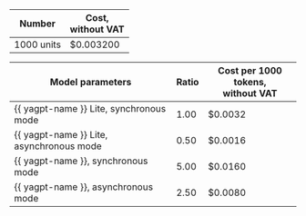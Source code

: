 | Number | Cost, <br>without VAT |
| ----- | ----- |
| 1000 units  | $0.003200 |


| Model parameters                                        | Ratio | Cost per 1000 tokens, </br> without VAT |
|---------------------------------------------------------|-------|----------------------------------------|
| {{ yagpt-name }} Lite, synchronous mode     | 1.00   | $0.0032                             |
| {{ yagpt-name }} Lite, asynchronous mode    | 0.50   | $0.0016                             |
| {{ yagpt-name }}, synchronous mode          | 5.00   | $0.0160                             |
| {{ yagpt-name }}, asynchronous mode        | 2.50   | $0.0080                             |
